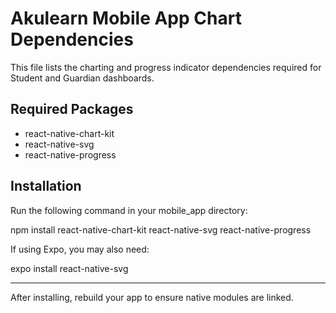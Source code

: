 # Akulearn Mobile App Chart Dependencies

This file lists the charting and progress indicator dependencies required for Student and Guardian dashboards.

## Required Packages
- react-native-chart-kit
- react-native-svg
- react-native-progress

## Installation
Run the following command in your mobile_app directory:

npm install react-native-chart-kit react-native-svg react-native-progress

If using Expo, you may also need:

expo install react-native-svg

---

After installing, rebuild your app to ensure native modules are linked.
